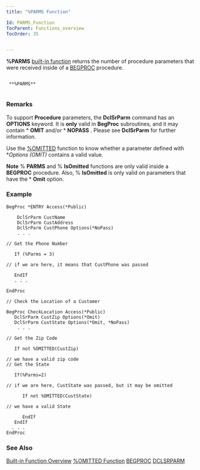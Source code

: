 ```yaml
---
title: "%PARMS Function"

Id: PARMS_Function
TocParent: Functions_overview
TocOrder: 35


---
```


**%PARMS** [built-in function](Functions_overview.html) returns the number of procedure parameters that were received inside of a [BEGPROC](BEGPROC.html) procedure. 

```

 **%PARMS** 
        
```

### Remarks
To support **Procedure** parameters, the **DclSrParm** command has an **OPTIONS** keyword. It is **only** valid in **BegProc** subroutines, and it may contain * **OMIT** and/or * **NOPASS** . Please see **DclSrParm** for further information. 

Use the [%OMITTED](OMITTED_Function.html) function to know whether a parameter defined with **Options (*OMIT)** contains a valid value. 

**Note** % **PARMS** and % **IsOmitted** functions are only valid inside a **BEGPROC** procedure. Also, % **IsOmitted** is only valid on parameters that have the * **Omit** option. 

### Example

```
BegProc *ENTRY Access(*Public)

    DclSrParm CustName 
    DclSrParm CustAddress
    DclSrParm CustPhone Options(*NoPass)
    . . .

// Get the Phone Number

   If (%Parms = 3)

// if we are here, it means that CustPhone was passed

   EndIf
   . . .

EndProc

// Check the Location of a Customer

BegProc CheckLocation Access(*Public)
   DclSrParm CustZip Options(*Omit) 
   DclSrParm CustState Options(*Omit, *NoPass)
    . . .

// Get the Zip Code

   If not %OMITTED(CustZip)

// we have a valid zip code
// Get the State

   If(%Parms=2)

// if we are here, CustState was passed, but it may be omitted

      If not %OMITTED(CustState)

// we have a valid State

      EndIf  
   EndIf
  . . .      
EndProc  			
```

### See Also


[Built-in Function Overview](Functions_overview.html)
[%OMITTED Function](OMITTED_Function.html)
[BEGPROC](BEGPROC.html)
[DCLSRPARM](DCLSRPARM.html) 
